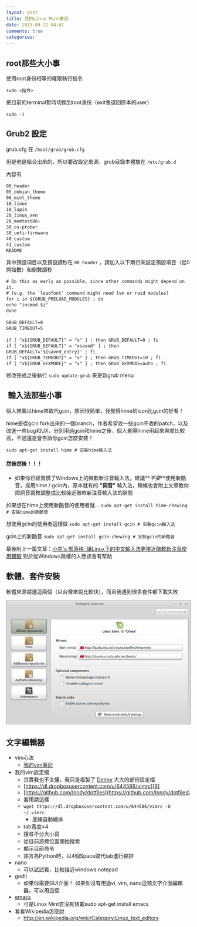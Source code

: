 ```yaml
---
layout: post
title: 我的Linux Mint筆記
date: 2013-09-21 04:47
comments: true
categories:
---
```


## root那些大小事

使用root身份相等的權限執行指令

`sudo <指令>`

把目前的terminal暫時切換到root身份（exit會退回原本的user）

`sudo -i`

## Grub2 設定

grub.cfg 在 `/boot/grub/grub.cfg`

但是他是組合出來的，所以要改設定來源，grub目錄本體放在 `/etc/grub.d`


內容有

```
00_header
05_debian_theme
06_mint_theme
10_linux
10_lupin
20_linux_xen
20_memtest86+
30_os-prober
30_uefi-firmware
40_custom
41_custom
README
```

其中預設項目以及預設讀秒在 `00_header` ，請加入以下兩行來設定預設項目（從0開始數）和倒數讀秒

```
# Do this as early as possible, since other commands might depend on it.
# (e.g. the `loadfont' command might need lvm or raid modules)
for i in ${GRUB_PRELOAD_MODULES} ; do
echo "insmod $i"
done

GRUB_DEFAULT=0
GRUB_TIMEOUT=5

if [ "x${GRUB_DEFAULT}" = "x" ] ; then GRUB_DEFAULT=0 ; fi
if [ "x${GRUB_DEFAULT}" = "xsaved" ] ; then GRUB_DEFAULT='${saved_entry}' ; fi
if [ "x${GRUB_TIMEOUT}" = "x" ] ; then GRUB_TIMEOUT=10 ; fi
if [ "x${GRUB_GFXMODE}" = "x" ] ; then GRUB_GFXMODE=auto ; fi
```

修改完成之後執行 `sudo update-grub` 來更新grub menu

##  輸入法那些小事

個人推薦以hime來取代gcin，原因很簡單，我覺得hime的icon比gcin的好看！

hime是從gcin fork出來的一個branch，作者希望收一些gcin不收的patch，以及改進一些bug和UX，分別用過gcin和hime之後，個人覺得hime用起來爽度比較高，不過還是會告訴你gcin怎麼安裝！

`sudo apt-get install hime # 安裝hime輸入法`

#### 然後然後！！！

* 如果你已經習慣了Windows上的微軟新注音輸入法，建議**_不要_**使用新酷音，採用hime / gcin內，原本就有的 **"詞音"** 輸入法，稍候也會附上文章教你把詞音調教調整成比較接近微軟新注音輸入法的狀態

如果想在hime上使用新酷音的使用者就...  `sudo apt-get install hime-chewing # 安裝hime的新酷音`

想使用gcin的使用者這樣做 `sudo apt-get install gcin # 安裝gcin輸入法`

gcin上的新酷音 `sudo apt-get install gcin-chewing # 安裝gcin的新酷音`


最後附上一篇文章：[小克's 部落格: 讓Linux下的中文輸入法更接近微軟新注音使用體驗][2]
對於從Windows跳槽的人應該會有幫助

## 軟體、套件安裝

軟體來源請選這兩個（以台灣來說比較快），而且我遇到很多套件都下載失敗

[![%E8%9E%A2%E5%B9%95%E6%93%B7%E5%9C%96%E5%AD%98%E7%82%BA+2013-09-21+00:17:40.png](images/2013-09-21-linux-mint-note--155b9f3f--screenshot.png)][3]

## 文字編輯器

* vim心法
	* [我的vim筆記][4]
* 我的vim設定檔
	* 其實我也不太懂，我只是複製了 [Denny][5] 大大的部份設定檔
	* [https://dl.dropboxusercontent.com/u/644586/vimrc][6]
	* [https://github.com/Inndy/dotfiles](https://github.com/Inndy/dotfiles)
	* 套用請這樣
	* `wget https://dl.dropboxusercontent.com/u/644586/vimrc -O ~/.vimrc`
		* 底線自動縮排
    * tab寬度=4
    * 搜尋不分大小寫
    * 從目前游標位置開始搜索
    * 顯示目前命令
    * 語言為Python時，以4個Space取代tab進行縮排
* nano
	* 可以試試看，比較接近windows notepad
* gedit
	* 如果你需要GUI介面！ 如果你沒有用過vi, vim, nano這類文字介面編輯器，可以用這個
* [emacs][7]
	* 可是Linux Mint並沒有預載sudo apt-get install emacs
* 看看Wikipedia怎麼說
	* http://en.wikipedia.org/wiki/Category:Linux_text_editors



[2]: http://goodjack.blogspot.tw/2013/08/linux-phonetic-setting.html
[3]: http://3.bp.blogspot.com/-iPmuE2rLoyI/Ujx1fHL7ajI/AAAAAAAABk8/ld2WnykPcpM/s1600/%E8%9E%A2%E5%B9%95%E6%93%B7%E5%9C%96%E5%AD%98%E7%82%BA+2013-09-21+00:17:40.png
[4]: http://inndyxd.blogspot.tw/2013/09/my-vim-note.html
[5]: http://www.plurk.com/denny0223
[6]: https://dl.dropboxusercontent.com/u/644586/vimrc
[7]: http://www.gnu.org/software/emacs/
